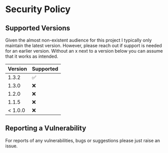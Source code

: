 # Security Policy

## Supported Versions

Given the almost non-existent audience for this project I typically only maintain the
latest version. However, please reach out if support is needed for an earlier version.
Without an x next to a version below you can assume that it works as intended.

| Version | Supported          |
|---------|--------------------|
| 1.3.2   | :white_check_mark: |
| 1.3.0   | :x:                |
| 1.2.0   | :x:                |
| 1.1.5   | :x:                |
| < 1.0.0 | :x:                |

## Reporting a Vulnerability

For reports of any vulnerabilities, bugs or suggestions please just raise an issue.
